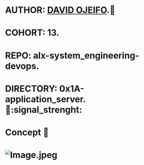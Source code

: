 # AUTHOR:         [DAVID OJEIFO](https://github.com/Kingvadee).:briefcase:
# COHORT:         13.
# REPO:		  alx-system_engineering-devops.
# DIRECTORY:	  0x1A-application_server. :satellite::signal_strenght:

# Concept :page_with_curl:
# ![Image.jpeg](file:///C:/Users/user/OneDrive/Pictures/Screenshots/Application%20Server%20image.jpeg)

